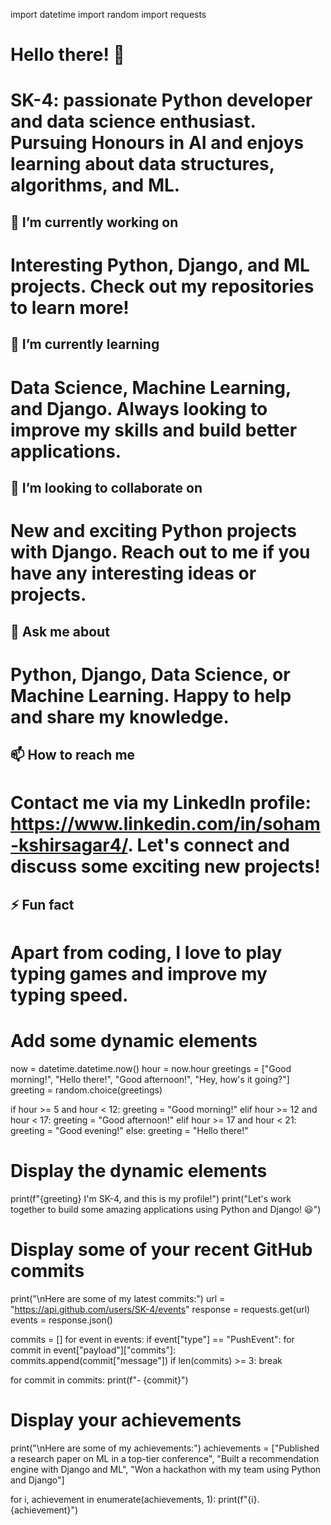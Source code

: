 import datetime
import random
import requests

# Hello there! 👋

# SK-4: passionate Python developer and data science enthusiast. Pursuing Honours in AI and enjoys learning about data structures, algorithms, and ML.

## 🔭 I’m currently working on
# Interesting Python, Django, and ML projects. Check out my repositories to learn more!

## 🌱 I’m currently learning
# Data Science, Machine Learning, and Django. Always looking to improve my skills and build better applications.

## 👯 I’m looking to collaborate on
# New and exciting Python projects with Django. Reach out to me if you have any interesting ideas or projects.

## 💬 Ask me about
# Python, Django, Data Science, or Machine Learning. Happy to help and share my knowledge.

## 📫 How to reach me
# Contact me via my LinkedIn profile: https://www.linkedin.com/in/soham-kshirsagar4/. Let's connect and discuss some exciting new projects!

## ⚡ Fun fact
# Apart from coding, I love to play typing games and improve my typing speed.

# Add some dynamic elements
now = datetime.datetime.now()
hour = now.hour
greetings = ["Good morning!", "Hello there!", "Good afternoon!", "Hey, how's it going?"]
greeting = random.choice(greetings)

if hour >= 5 and hour < 12:
    greeting = "Good morning!"
elif hour >= 12 and hour < 17:
    greeting = "Good afternoon!"
elif hour >= 17 and hour < 21:
    greeting = "Good evening!"
else:
    greeting = "Hello there!"

# Display the dynamic elements
print(f"{greeting} I'm SK-4, and this is my profile!")
print("Let's work together to build some amazing applications using Python and Django! 😃")

# Display some of your recent GitHub commits
print("\nHere are some of my latest commits:")
url = "https://api.github.com/users/SK-4/events"
response = requests.get(url)
events = response.json()

commits = []
for event in events:
    if event["type"] == "PushEvent":
        for commit in event["payload"]["commits"]:
            commits.append(commit["message"])
        if len(commits) >= 3:
            break

for commit in commits:
    print(f"- {commit}")

# Display your achievements
print("\nHere are some of my achievements:")
achievements = ["Published a research paper on ML in a top-tier conference", "Built a recommendation engine with Django and ML", "Won a hackathon with my team using Python and Django"]

for i, achievement in enumerate(achievements, 1):
    print(f"{i}. {achievement}") 

